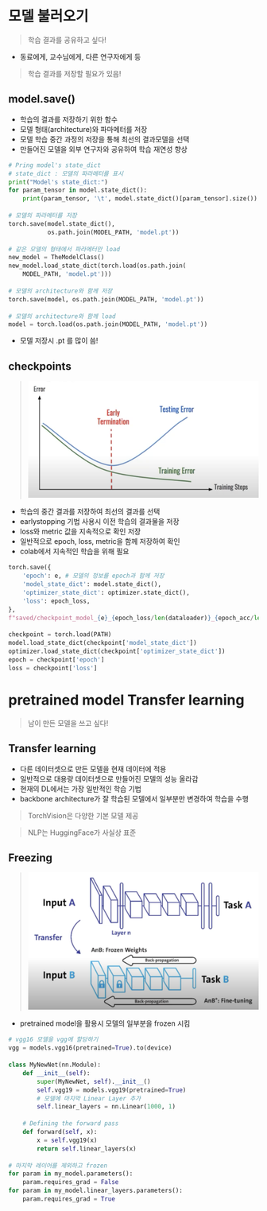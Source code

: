 # 모델 불러오기

> 학습 결과를 공유하고 싶다!

- 동료에게, 교수님에게, 다른 연구자에게 등

> 학습 결과를 저장할 필요가 있음!

## model.save()

- 학습의 결과를 저장하기 위한 함수
- 모델 형태(architecture)와 파마메터를 저장
- 모델 학습 중간 과정의 저장을 통해 최선의 결과모델을 선택
- 만들어진 모델을 외부 연구자와 공유하여 학습 재연성 향상

```python
# Pring model's state_dict
# state_dict : 모델의 파라메터를 표시
print("Model's state_dict:")  
for param_tensor in model.state_dict():
    print(param_tensor, '\t', model.state_dict()[param_tensor].size())

# 모델의 파라메터를 저장
torch.save(model.state_dict(),
           os.path.join(MODEL_PATH, 'model.pt'))

# 같은 모델의 형태에서 파라메터만 load
new_model = TheModelClass()
new_model.load_state_dict(torch.load(os.path.join(
    MODEL_PATH, 'model.pt')))

# 모델의 architecture와 함께 저장
torch.save(model, os.path.join(MODEL_PATH, 'model.pt'))

# 모델의 architecture와 함께 load
model = torch.load(os.path.join(MODEL_PATH, 'model.pt'))
```

- 모델 저장시 .pt 를 많이 씀!

## checkpoints

> ![](./img/2021-08-19-10-41-47.png)

- 학습의 중간 결과를 저장하여 최선의 결과를 선택
- earlystopping 기법 사용시 이전 학습의 결과물을 저장
- loss와 metric 값을 지속적으로 확인 저장
- 일반적으로 epoch, loss, metric을 함께 저장하여 확인
- colab에서 지속적인 학습을 위해 필요

```python
torch.save({
    'epoch': e, # 모델의 정보를 epoch과 함께 저장
    'model_state_dict': model.state_dict(),
    'optimizer_state_dict': optimizer.state_dict(),
    'loss': epoch_loss,
},
f"saved/checkpoint_model_{e}_{epoch_loss/len(dataloader)}_{epoch_acc/len(data_loader)}.pt")

checkpoint = torch.load(PATH)
model.load_state_dict(checkpoint['model_state_dict'])
optimizer.load_state_dict(checkpoint['optimizer_state_dict'])
epoch = checkpoint['epoch']
loss = checkpoint['loss']
```

# pretrained model Transfer learning

> 남이 만든 모델을 쓰고 싶다!

## Transfer learning

- 다른 데이터셋으로 만든 모델을 현재 데이터에 적용
- 일반적으로 대용량 데이터셋으로 만들어진 모델의 성능 올라감
- 현재의 DL에서는 가장 일반적인 학습 기법
- backbone architecture가 잘 학습된 모델에서 일부분만 변경하여 학습을 수행

> TorchVision은 다양한 기본 모델 제공

> NLP는 HuggingFace가 사실상 표준

## Freezing

> ![](./img/2021-08-19-11-14-07.png)

- pretrained model을 활용시 모델의 일부분을 frozen 시킴

```python
# vgg16 모델을 vgg에 할당하기
vgg = models.vgg16(pretrained=True).to(device)

class MyNewNet(nn.Module):
    def __init__(self):
        super(MyNewNet, self).__init__()
        self.vgg19 = models.vgg19(pretrained=True)
        # 모델에 마지막 Linear Layer 추가
        self.linear_layers = nn.Linear(1000, 1)

    # Defining the forward pass
    def forward(self, x):
        x = self.vgg19(x)
        return self.linear_layers(x)

# 마지막 레이어를 제외하고 frozen
for param in my_model.parameters():
    param.requires_grad = False
for param in my_model.linear_layers.parameters():
    param.requires_grad = True
```

